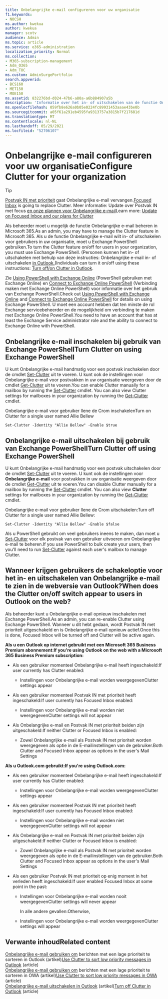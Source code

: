 ```yaml
---
title: Onbelangrijke e-mail configureren voor uw organisatie
f1.keywords:
- NOCSH
ms.author: kwekua
author: kwekua
manager: scotv
audience: Admin
ms.topic: article
ms.service: o365-administration
localization_priority: Normal
ms.collection:
- M365-subscription-management
- Adm_O365
- Adm_TOC
ms.custom: AdminSurgePortfolio
search.appverid:
- BCS160
- MET150
- MOE150
ms.assetid: 832276bd-d024-47b6-a80a-a6b884907a5b
description: 'Informatie over het in- of uitschakelen van de functie Onbelangrijke e-mail voor alle of specifieke gebruikers in uw organisatie, met Exchange PowerShell. '
ms.openlocfilehash: 059fb8e626a0b05e0224fc89931453aaae43be0b
ms.sourcegitcommit: a05f61a291eb4595fa9313757a3815b7f217681d
ms.translationtype: MT
ms.contentlocale: nl-NL
ms.lasthandoff: 05/29/2021
ms.locfileid: "52706107"
---
```

# <a name="configure-clutter-for-your-organization"></a><span data-ttu-id="1cd57-103">Onbelangrijke e-mail configureren voor uw organisatie</span><span class="sxs-lookup"><span data-stu-id="1cd57-103">Configure Clutter for your organization</span></span>

> [!TIP]
> <span data-ttu-id="1cd57-104">[Postvak IN met prioriteit](../setup/configure-focused-inbox.md) gaat Onbelangrijke e-mail vervangen.</span><span class="sxs-lookup"><span data-stu-id="1cd57-104">[Focused Inbox](../setup/configure-focused-inbox.md) is going to replace Clutter.</span></span> <span data-ttu-id="1cd57-105">Meer informatie: Update over Postvak IN met focus [en onze plannen voor Onbelangrijke e-mail](https://techcommunity.microsoft.com/t5/Outlook-Blog/Update-on-Focused-Inbox-and-our-plans-for-Clutter/ba-p/136448)</span><span class="sxs-lookup"><span data-stu-id="1cd57-105">Learn more: [Update on Focused Inbox and our plans for Clutter](https://techcommunity.microsoft.com/t5/Outlook-Blog/Update-on-Focused-Inbox-and-our-plans-for-Clutter/ba-p/136448)</span></span>
  
<span data-ttu-id="1cd57-106">Als beheerder moet u mogelijk de functie Onbelangrijke e-mail beheren in Microsoft 365.</span><span class="sxs-lookup"><span data-stu-id="1cd57-106">As an admin, you may have to manage the Clutter feature in Microsoft 365.</span></span> <span data-ttu-id="1cd57-107">Als u de functie Onbelangrijke e-mail wilt in- of uitschakelen voor gebruikers in uw organisatie, moet u Exchange PowerShell gebruiken.</span><span class="sxs-lookup"><span data-stu-id="1cd57-107">To turn the Clutter feature on/off for users in your organization, you must use Exchange PowerShell.</span></span> <span data-ttu-id="1cd57-108">(Personen kunnen het in- of uitschakelen met behulp van deze instructies: Onbelangrijke e-mail in- of uitschakelen [in Outlook.](https://support.microsoft.com/office/a9c72a77-1bc4-40e6-ba6d-103c1d1aba4c)</span><span class="sxs-lookup"><span data-stu-id="1cd57-108">(Individuals can turn it on/off using these instructions: [Turn off/on Clutter in Outlook](https://support.microsoft.com/office/a9c72a77-1bc4-40e6-ba6d-103c1d1aba4c).</span></span>
  
<span data-ttu-id="1cd57-109">Zie [Using PowerShell with Exchange Online](/powershell/exchange/exchange-online-powershell) (PowerShell gebruiken met Exchange Online) en [Connect to Exchange Online PowerShell](/powershell/exchange/connect-to-exchange-online-powershell) (Verbinding maken met Exchange Online PowerShell) voor informatie over het gebruik van Exchange PowerShell.</span><span class="sxs-lookup"><span data-stu-id="1cd57-109">Check out [Using PowerShell with Exchange Online](/powershell/exchange/exchange-online-powershell) and [Connect to Exchange Online PowerShell](/powershell/exchange/connect-to-exchange-online-powershell) for details on using Exchange PowerShell.</span></span> <span data-ttu-id="1cd57-110">U moet een account hebben dat ten minste de rol Exchange servicebeheerder en de mogelijkheid om verbinding te maken met Exchange Online PowerShell.</span><span class="sxs-lookup"><span data-stu-id="1cd57-110">You need to have an account that has at least the Exchange Service administrator role and the ability to connect to Exchange Online with PowerShell.</span></span> 
  
## <a name="turn-clutter-on-using-exchange-powershell"></a><span data-ttu-id="1cd57-111">Onbelangrijke e-mail inschakelen bij gebruik van Exchange PowerShell</span><span class="sxs-lookup"><span data-stu-id="1cd57-111">Turn Clutter on using Exchange PowerShell</span></span>

<span data-ttu-id="1cd57-p104">U kunt Onbelangrijke e-mail handmatig voor een postvak inschakelen door de cmdlet [Set-Clutter](/powershell/module/exchange/set-clutter) uit te voeren. U kunt ook de instellingen voor Onbelangrijke e-mail voor postvakken in uw organisatie weergeven door de cmdlet [Get-Clutter](/powershell/module/exchange/get-clutter) uit te voeren.</span><span class="sxs-lookup"><span data-stu-id="1cd57-p104">You can enable Clutter manually for a mailbox by running the [Set-Clutter](/powershell/module/exchange/set-clutter) cmdlet. You can also view Clutter settings for mailboxes in your organization by running the [Get-Clutter](/powershell/module/exchange/get-clutter) cmdlet.</span></span> 
  
<span data-ttu-id="1cd57-114">Onbelangrijke e-mail voor gebruiker Ilene de Crom inschakelen</span><span class="sxs-lookup"><span data-stu-id="1cd57-114">Turn on Clutter for a single user named Allie Bellew</span></span>
    
`Set-Clutter -Identity "Allie Bellew" -Enable $true`


## <a name="turn-clutter-off-using-exchange-powershell"></a><span data-ttu-id="1cd57-115">Onbelangrijke e-mail uitschakelen bij gebruik van Exchange PowerShell</span><span class="sxs-lookup"><span data-stu-id="1cd57-115">Turn Clutter off using Exchange PowerShell</span></span>

<span data-ttu-id="1cd57-p105">U kunt Onbelangrijke e-mail handmatig voor een postvak uitschakelen door de cmdlet [Set-Clutter](/powershell/module/exchange/set-clutter) uit te voeren. U kunt ook de instellingen voor **Onbelangrijke e-mail** voor postvakken in uw organisatie weergeven door de cmdlet [Get-Clutter](/powershell/module/exchange/get-clutter) uit te voeren.</span><span class="sxs-lookup"><span data-stu-id="1cd57-p105">You can disable Clutter manually for a mailbox by running the [Set-Clutter](/powershell/module/exchange/set-clutter) cmdlet. You can also view **Clutter** settings for mailboxes in your organization by running the [Get-Clutter](/powershell/module/exchange/get-clutter) cmdlet.</span></span> 
  
<span data-ttu-id="1cd57-118">Onbelangrijke e-mail voor gebruiker Ilene de Crom uitschakelen:</span><span class="sxs-lookup"><span data-stu-id="1cd57-118">Turn off Clutter for a single user named Allie Bellew:</span></span>
    
`Set-Clutter -Identity "Allie Bellew" -Enable $false`

<span data-ttu-id="1cd57-119">Als u PowerShell gebruikt om veel gebruikers ineens te maken, dan moet u [Set-Clutter](/powershell/module/exchange/set-clutter) voor elk postvak van een gebruiker uitvoeren om Onbelangrijke e-mail te beheren.</span><span class="sxs-lookup"><span data-stu-id="1cd57-119">If you use PowerShell to bulk create your users, then you'll need to run [Set-Clutter](/powershell/module/exchange/set-clutter) against each user's mailbox to manage Clutter.</span></span> 
  
## <a name="when-does-the-clutter-onoff-switch-appear-to-users-in-outlook-on-the-web"></a><span data-ttu-id="1cd57-120">Wanneer krijgen gebruikers de schakeloptie voor het in- en uitschakelen van Onbelangrijke e-mail te zien in de webversie van Outlook?</span><span class="sxs-lookup"><span data-stu-id="1cd57-120">When does the Clutter on/off switch appear to users in Outlook on the web?</span></span>
<span data-ttu-id="1cd57-121"><a name="bkmk_onoff"> </a></span><span class="sxs-lookup"><span data-stu-id="1cd57-121"><a name="bkmk_onoff"> </a></span></span>

<span data-ttu-id="1cd57-122">Als beheerder kunt u Onbelangrijke e-mail opnieuw inschakelen met Exchange PowerShell.</span><span class="sxs-lookup"><span data-stu-id="1cd57-122">As an admin, you can re-enable Clutter using Exchange PowerShell.</span></span> <span data-ttu-id="1cd57-123">Wanneer u dit hebt gedaan, wordt Postvak IN met prioriteit uitgeschakeld en is Onbelangrijke e-mail opnieuw actief.</span><span class="sxs-lookup"><span data-stu-id="1cd57-123">Once this is done, Focused Inbox will be turned off and Clutter will be active again.</span></span> 
  
 <span data-ttu-id="1cd57-124">**Als u een Outlook op internet gebruikt met een Microsoft 365 Business Premium abonnement:**</span><span class="sxs-lookup"><span data-stu-id="1cd57-124">**If you're using Outlook on the web with a Microsoft 365 Business Premium subscription:**</span></span>
  
- <span data-ttu-id="1cd57-125">Als een gebruiker momenteel Onbelangrijke e-mail heeft ingeschakeld:</span><span class="sxs-lookup"><span data-stu-id="1cd57-125">If user currently has Clutter enabled:</span></span> 
    
  - <span data-ttu-id="1cd57-126">Instellingen voor Onbelangrijke e-mail worden weergegeven</span><span class="sxs-lookup"><span data-stu-id="1cd57-126">Clutter settings appear</span></span>
    
- <span data-ttu-id="1cd57-127">Als een gebruiker momenteel Postvak IN met prioriteit heeft ingeschakeld:</span><span class="sxs-lookup"><span data-stu-id="1cd57-127">If user currently has Focused Inbox enabled:</span></span> 
    
  - <span data-ttu-id="1cd57-128">Instellingen voor Onbelangrijke e-mail worden niet weergegeven</span><span class="sxs-lookup"><span data-stu-id="1cd57-128">Clutter settings will not appear</span></span>
    
- <span data-ttu-id="1cd57-129">Als Onbelangrijke e-mail en Postvak IN met prioriteit beiden zijn uitgeschakeld:</span><span class="sxs-lookup"><span data-stu-id="1cd57-129">If neither Clutter or Focused Inbox is enabled:</span></span> 
    
  - <span data-ttu-id="1cd57-130">Zowel Onbelangrijke e-mail als Postvak IN met prioriteit worden weergegeven als optie in de E-mailinstellingen van de gebruiker.</span><span class="sxs-lookup"><span data-stu-id="1cd57-130">Both Clutter and Focused Inbox appear as options in the user's Mail Settings</span></span>
    
 <span data-ttu-id="1cd57-131">**Als u Outlook.com gebruikt:**</span><span class="sxs-lookup"><span data-stu-id="1cd57-131">**If you're using Outlook.com:**</span></span>
  
- <span data-ttu-id="1cd57-132">Als een gebruiker momenteel Onbelangrijke e-mail heeft ingeschakeld:</span><span class="sxs-lookup"><span data-stu-id="1cd57-132">If user currently has Clutter enabled:</span></span> 
    
  - <span data-ttu-id="1cd57-133">Instellingen voor Onbelangrijke e-mail worden weergegeven</span><span class="sxs-lookup"><span data-stu-id="1cd57-133">Clutter settings appear</span></span>
    
- <span data-ttu-id="1cd57-134">Als een gebruiker momenteel Postvak IN met prioriteit heeft ingeschakeld:</span><span class="sxs-lookup"><span data-stu-id="1cd57-134">If user currently has Focused Inbox enabled:</span></span> 
    
  - <span data-ttu-id="1cd57-135">Instellingen voor Onbelangrijke e-mail worden niet weergegeven</span><span class="sxs-lookup"><span data-stu-id="1cd57-135">Clutter settings will not appear</span></span>
    
- <span data-ttu-id="1cd57-136">Als Onbelangrijke e-mail en Postvak IN met prioriteit beiden zijn uitgeschakeld:</span><span class="sxs-lookup"><span data-stu-id="1cd57-136">If neither Clutter or Focused Inbox is enabled:</span></span> 
    
  - <span data-ttu-id="1cd57-137">Zowel Onbelangrijke e-mail als Postvak IN met prioriteit worden weergegeven als optie in de E-mailinstellingen van de gebruiker.</span><span class="sxs-lookup"><span data-stu-id="1cd57-137">Both Clutter and Focused Inbox appear as options in the user's Mail Settings</span></span>
    
- <span data-ttu-id="1cd57-138">Als een gebruiker Postvak IN met prioriteit op enig moment in het verleden heeft ingeschakeld:</span><span class="sxs-lookup"><span data-stu-id="1cd57-138">If user enabled Focused Inbox at some point in the past:</span></span>
    
  - <span data-ttu-id="1cd57-139">Instellingen voor Onbelangrijke e-mail worden nooit weergegeven</span><span class="sxs-lookup"><span data-stu-id="1cd57-139">Clutter settings will never appear</span></span>
    
    <span data-ttu-id="1cd57-140">In alle andere gevallen:</span><span class="sxs-lookup"><span data-stu-id="1cd57-140">Otherwise,</span></span> 
    
  - <span data-ttu-id="1cd57-141">Instellingen voor Onbelangrijke e-mail worden weergegeven</span><span class="sxs-lookup"><span data-stu-id="1cd57-141">Clutter settings will appear</span></span>
    
## <a name="related-content"></a><span data-ttu-id="1cd57-142">Verwante inhoud</span><span class="sxs-lookup"><span data-stu-id="1cd57-142">Related content</span></span>

<span data-ttu-id="1cd57-143">[Onbelangrijke e-mail gebruiken om](https://support.microsoft.com/office/7b50c5db-7704-4e55-8a1b-dfc7bf1eafa0) berichten met een lage prioriteit te sorteren in Outlook (artikel)</span><span class="sxs-lookup"><span data-stu-id="1cd57-143">[Use Clutter to sort low priority messages in Outlook](https://support.microsoft.com/office/7b50c5db-7704-4e55-8a1b-dfc7bf1eafa0) (article)</span></span>\
<span data-ttu-id="1cd57-144">[Onbelangrijke e-mail gebruiken om](https://support.microsoft.com/office/fe4d64ca-bf73-48f1-91b4-9a659e008bce) berichten met een lage prioriteit te sorteren in OWA (artikel)</span><span class="sxs-lookup"><span data-stu-id="1cd57-144">[Use Clutter to sort low priority messages in OWA](https://support.microsoft.com/office/fe4d64ca-bf73-48f1-91b4-9a659e008bce) (article)</span></span>\
<span data-ttu-id="1cd57-145">[Onbelangrijke e-mail uitschakelen in Outlook](https://support.microsoft.com/office/a9c72a77-1bc4-40e6-ba6d-103c1d1aba4c) (artikel)</span><span class="sxs-lookup"><span data-stu-id="1cd57-145">[Turn off Clutter in Outlook](https://support.microsoft.com/office/a9c72a77-1bc4-40e6-ba6d-103c1d1aba4c) (article)</span></span>
